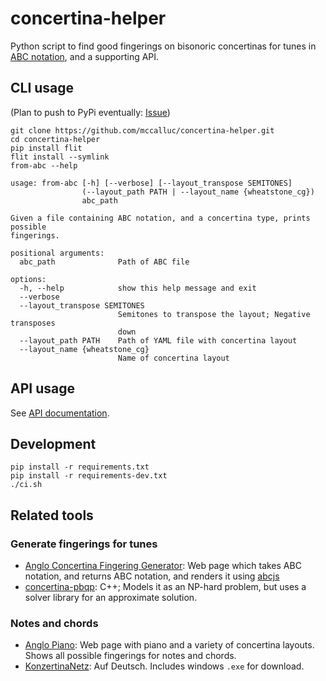 # concertina-helper
Python script to find good fingerings on bisonoric concertinas for tunes in
[ABC notation](https://abcnotation.com/), and a supporting API.

## CLI usage

(Plan to push to PyPi eventually: [Issue](https://github.com/mccalluc/concertina-helper/issues/2))
```
git clone https://github.com/mccalluc/concertina-helper.git
cd concertina-helper
pip install flit
flit install --symlink
from-abc --help
```
```
usage: from-abc [-h] [--verbose] [--layout_transpose SEMITONES]
                (--layout_path PATH | --layout_name {wheatstone_cg})
                abc_path

Given a file containing ABC notation, and a concertina type, prints possible
fingerings.

positional arguments:
  abc_path              Path of ABC file

options:
  -h, --help            show this help message and exit
  --verbose
  --layout_transpose SEMITONES
                        Semitones to transpose the layout; Negative transposes
                        down
  --layout_path PATH    Path of YAML file with concertina layout
  --layout_name {wheatstone_cg}
                        Name of concertina layout
```

## API usage

See [API documentation](https://mccalluc.github.io/concertina-helper).

## Development


```
pip install -r requirements.txt
pip install -r requirements-dev.txt
./ci.sh
```

## Related tools

### Generate fingerings for tunes

- [Anglo Concertina Fingering Generator](https://jvandonsel.github.io/fingering/fingering.html): Web page which takes ABC notation, and returns ABC notation, and renders it using [abcjs](https://www.abcjs.net/)
- [concertina-pbqp](https://github.com/resistor/concertina-pbqp): C++; Models it as an NP-hard problem, but uses a solver library for an approximate solution. 

### Notes and chords

- [Anglo Piano](https://anglopiano.com/): Web page with piano and a variety of concertina layouts. Shows all possible fingerings for notes and chords.
- [KonzertinaNetz](https://www.konzertinanetz.de/): Auf Deutsch. Includes windows `.exe` for download.
